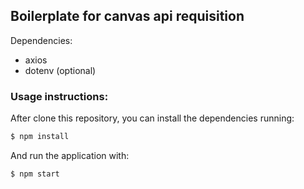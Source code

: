 ## Boilerplate for canvas api requisition


Dependencies:

- axios
- dotenv (optional)

### Usage instructions:

After clone this repository, you can install the dependencies running:
```sh
$ npm install
```

And run the application with:
```sh
$ npm start
```
